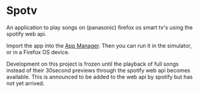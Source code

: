 # Spotv

An application to play songs on (panasonic) firefox os smart tv's using the spotify web api.

Import the app into the [App Manager](https://developer.mozilla.org/Firefox_OS/Using_the_App_Manager). Then you can run it in the simulator, or in a Firefox OS device.

Development on this project is frozen until the playback of full songs instead of their 30second previews through the spotify web api becomes available. This is announced to be added to the web api by spotify but has not yet arrived.
